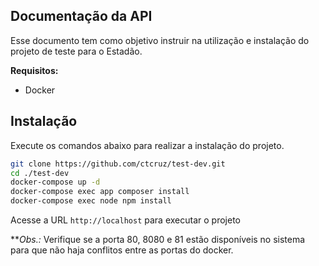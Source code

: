 ## Documentação da API

Esse documento tem como objetivo instruir na utilização e instalação do projeto de teste para o Estadão.

**Requisitos:**

- Docker

## Instalação

Execute os comandos abaixo para realizar a instalação do projeto.

```sh
git clone https://github.com/ctcruz/test-dev.git
cd ./test-dev
docker-compose up -d
docker-compose exec app composer install
docker-compose exec node npm install
```

Acesse a URL `http://localhost` para executar o projeto

***Obs.:* Verifique se a porta 80, 8080 e 81 estão disponíveis no sistema para que não haja conflitos entre as portas do docker.